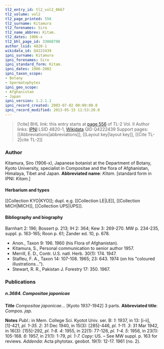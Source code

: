 ```yaml
---
tl2_entry_id: tl2_vol2_0667
tl2_volume: vol2
tl2_page_printed: 556
tl2_surname: Kitamura
tl2_forenames: Siro
tl2_name_abbrev: Kitam.
tl2_dates: 1906-x
tl2_bhl_page_id: 33068798
author_lsid: 4820-1
wikidata_id: Q4222439
ipni_surname: Kitamura
ipni_forenames: Siro
ipni_standard_form: Kitam.
ipni_dates: 1906-2002
ipni_taxon_scope: 
- Botany
- Spermatophytes
ipni_geo_scope: 
- Afghanistan
- Japan
ipni_version: 1.2.1.1
ipni_record_created: 2003-07-02 00:00:00.0
ipni_record_modified: 2013-05-15 11:53:20.0
---
```


> [!cite] BHL link: this entry starts at [page 556](https://www.biodiversitylibrary.org/page/33068798) of TL-2 Vol. II
> Author links: [IPNI](https://www.ipni.org/a/4820-1) LSID 4820-1, [Wikidata](https://www.wikidata.org/wiki/Q4222439) QID Q4222439
> Support pages: [[Abbreviations|abbreviations]], [[Layout key|layout key]], [[Cite TL-2|cite TL-2]]

### Author

Kitamura, Siro (1906-x), Japanese botanist at the Department of Botany, Kyoto University, specialist in Compositae and the flora of Afghanistan, Himalaya, Tibet and Japan. 
**Abbreviated name**: *Kitam.* \[standard form in IPNI: *Kitam.*\]

#### Herbarium and types

[[Collection KYO|KYO]]; dupl. e.g. [[Collection LE|LE]], [[Collection MICH|MICH]], [[Collection UPS|UPS]].

#### Bibliography and biography

Barnhart 2: 196; Bossert p. 213; IH 2: 364; Kew 3: 269-270. MW p. 234-235, suppl. p. 163-165; Roon p. 61; Zander ed. 10, p. 678.
- Anon., Taxon 9: 196. 1960 (his Flora of Afghanistan).
- Kitamura, S., Personal communication to senior author 1957.
- Merrill, E. D., Contr. U.S. natl. Herb. 30(1): 174. 1947.
- Stafleu, F. A., Taxon 14: 107-108. 1965; 23: 643. 1974 (on his "coloured illustrations...").
- Stewart, R. R., Pakistan J. Forestry 17: 350. 1967.

### Publications

##### n.3684. Compositae japonicae

**Title**
*Compositae japonicae*... \[Kyoto 1937-1942\] 3 parts.
**Abbreviated title**: *Compos. jap.*

**Notes**
*Publ*.: in Mem. College Sci. Kyotot Univ. ser. B:
*1*: 1937, in 13: \[i-ii\], \[1\]-421, *pl. 1-35.*
*2*: 31 Dec 1940, in 15(3): \[285\]-446, *pl. 1-11.*
*3*: 31 Mar 1942, in 16(3): \[155\]-292, *pl. 1-8.*
*4*: 1955, in 22(1): 77-126, *pl. 1-4.*
*5*: 1956, in 23(1): 105-168.
*6*: 1957, in 21(1): 1-79, *pl. 1-7.*
*Copy*: US. – See MW suppl. p. 163 for reviews.
*Addenda*: Acta phytotax. geobot. 19(1): 12-17. 1961 (no. 2).

